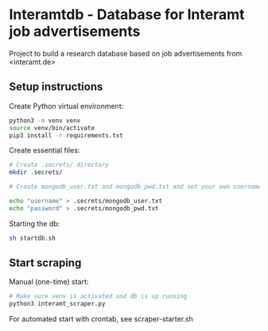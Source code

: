 # Interamtdb - Database for Interamt job advertisements
Project to build a research database based on job advertisements from <interamt.de>

## Setup instructions

Create Python virtual environment:
```bash
python3 -m venv venv
source venv/bin/activate
pip3 install -r requirements.txt
```

Create essential files:
```bash
# Create .secrets/ directory
mkdir .secrets/

# Create mongodb_user.txt and mongodb_pwd.txt and set your own username and password (no update in Python scripts necessary). Be aware of newlines, which need to be removed!

echo "username" > .secrets/mongodb_user.txt
echo "password" > .secrets/mongodb_pwd.txt
```

Starting the db:
```bash
sh startdb.sh
```

## Start scraping

Manual (one-time) start:
```bash
# Make sure venv is activated and db is up running
python3 interamt_scraper.py
```

For automated start with crontab, see scraper-starter.sh
